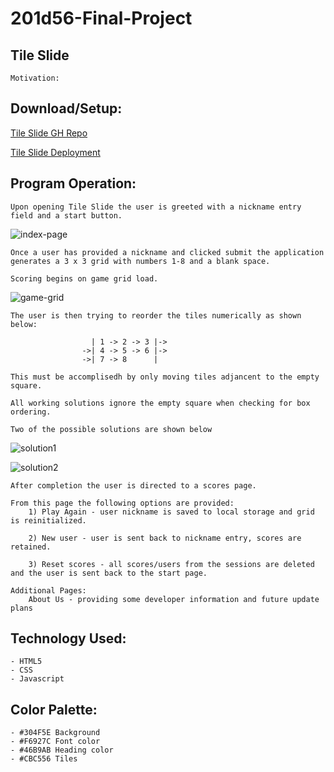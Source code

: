 # 201d56-Final-Project
## Tile Slide
    Motivation: 

## Download/Setup:

[Tile Slide GH Repo](https://github.com/KKetter/201d56-Final-Project.git)
    
[Tile Slide Deployment](www.trustMeThisWorks.com)



## Program Operation:
    Upon opening Tile Slide the user is greeted with a nickname entry field and a start button.

![index-page](../blob/master/img/index.png)

    Once a user has provided a nickname and clicked submit the application generates a 3 x 3 grid with numbers 1-8 and a blank space.

    Scoring begins on game grid load.

![game-grid](../blob/master/img/game.png)

    The user is then trying to reorder the tiles numerically as shown below:
    
                      | 1 -> 2 -> 3 |->
                    ->| 4 -> 5 -> 6 |->
                    ->| 7 -> 8      |
    
    This must be accomplisedh by only moving tiles adjancent to the empty square.

    All working solutions ignore the empty square when checking for box ordering.  

    Two of the possible solutions are shown below

![solution1](../blob/master/img/solution1.png)

![solution2](../blob/master/img/solution2.png)

    After completion the user is directed to a scores page.  
    
    From this page the following options are provided:
        1) Play Again - user nickname is saved to local storage and grid is reinitialized.

        2) New user - user is sent back to nickname entry, scores are retained.

        3) Reset scores - all scores/users from the sessions are deleted and the user is sent back to the start page.

    Additional Pages:
        About Us - providing some developer information and future update plans
    
## Technology Used:
    - HTML5
    - CSS
    - Javascript

## Color Palette:
    - #304F5E Background
    - #F6927C Font color
    - #46B9AB Heading color
    - #CBC556 Tiles
